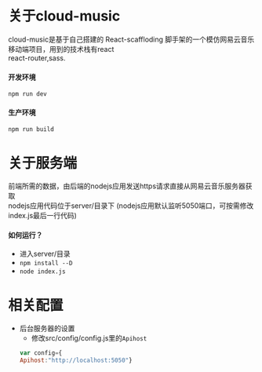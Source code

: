 # 关于cloud-music
cloud-music是基于自己搭建的 React-scaffloding 脚手架的一个模仿网易云音乐移动端项目，用到的技术栈有react  
react-router,sass.  
#### 开发环境
`npm run dev`
#### 生产环境
`npm run build`
# 关于服务端
前端所需的数据，由后端的nodejs应用发送https请求直接从网易云音乐服务器获取  
nodejs应用代码位于server/目录下
(nodejs应用默认监听5050端口，可按需修改index.js最后一行代码)
#### 如何运行？
* 进入server/目录
* `npm install --D`
* `node index.js`
# 相关配置
* 后台服务器的设置
    * 修改src/config/config.js里的`Apihost`
    ```javascript
    var config={
   Apihost:"http://localhost:5050"}
   ```
